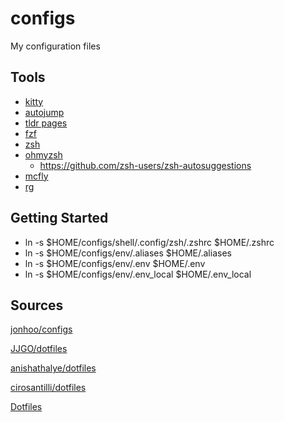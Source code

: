 # configs
My configuration files

## Tools

- [kitty]()
- [autojump](https://github.com/wting/autojump)
- [tldr pages](https://tldr.sh/)
- [fzf](https://github.com/junegunn/fzf)
- [zsh](https://www.zsh.org/)
- [ohmyzsh](https://ohmyz.sh/)
  - https://github.com/zsh-users/zsh-autosuggestions
- [mcfly](https://github.com/cantino/mcfly)
- [rg](https://github.com/BurntSushi/ripgrep)

## Getting Started

- ln -s $HOME/configs/shell/.config/zsh/.zshrc $HOME/.zshrc
- ln -s $HOME/configs/env/.aliases $HOME/.aliases
- ln -s $HOME/configs/env/.env $HOME/.env
- ln -s $HOME/configs/env/.env_local $HOME/.env_local

## Sources

[jonhoo/configs](https://github.com/jonhoo/configs)

[JJGO/dotfiles](https://github.com/JJGO/dotfiles)

[anishathalye/dotfiles](https://github.com/anishathalye/dotfiles)

[cirosantilli/dotfiles](https://github.com/cirosantilli/dotfiles)

[Dotfiles](https://gitlab.com/dwt1/dotfiles)
